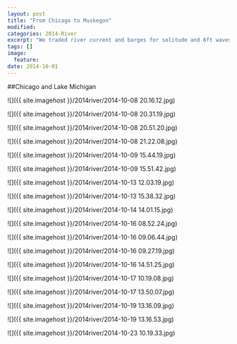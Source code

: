 ```yaml
---
layout: post
title: "From Chicago to Muskegon"
modified:
categories: 2014-River
excerpt: "We traded river current and barges for solitude and 6ft waves."
tags: []
image:
  feature:
date: 2014-10-01
---
```


##Chicago and Lake Michigan



![]({{ site.imagehost }}/2014river/2014-10-08 20.16.12.jpg)

![]({{ site.imagehost }}/2014river/2014-10-08 20.31.19.jpg)

![]({{ site.imagehost }}/2014river/2014-10-08 20.51.20.jpg)

![]({{ site.imagehost }}/2014river/2014-10-08 21.22.08.jpg)

![]({{ site.imagehost }}/2014river/2014-10-09 15.44.19.jpg)

![]({{ site.imagehost }}/2014river/2014-10-09 15.51.42.jpg)

![]({{ site.imagehost }}/2014river/2014-10-13 12.03.19.jpg)

![]({{ site.imagehost }}/2014river/2014-10-13 15.38.32.jpg)

![]({{ site.imagehost }}/2014river/2014-10-14 14.01.15.jpg)

![]({{ site.imagehost }}/2014river/2014-10-16 08.52.24.jpg)

![]({{ site.imagehost }}/2014river/2014-10-16 09.06.44.jpg)

![]({{ site.imagehost }}/2014river/2014-10-16 09.27.19.jpg)

![]({{ site.imagehost }}/2014river/2014-10-16 14.51.25.jpg)

![]({{ site.imagehost }}/2014river/2014-10-17 10.19.08.jpg)

![]({{ site.imagehost }}/2014river/2014-10-17 13.50.07.jpg)

![]({{ site.imagehost }}/2014river/2014-10-19 13.16.09.jpg)

![]({{ site.imagehost }}/2014river/2014-10-19 13.16.53.jpg)

![]({{ site.imagehost }}/2014river/2014-10-23 10.19.33.jpg)
